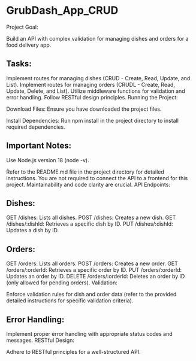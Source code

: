 # GrubDash_App_CRUD
Project Goal:

Build an API with complex validation for managing dishes and orders for a food delivery app.

## Tasks:

Implement routes for managing dishes (CRUD - Create, Read, Update, and List).
Implement routes for managing orders (CRUDL - Create, Read, Update, Delete, and List).
Utilize middleware functions for validation and error handling.
Follow RESTful design principles.
Running the Project:

Download Files: Ensure you have downloaded the project files.

Install Dependencies: Run npm install in the project directory to install required dependencies.

## Important Notes:

Use Node.js version 18 (node -v).

Refer to the README.md file in the project directory for detailed instructions.
You are not required to connect the API to a frontend for this project.
Maintainability and code clarity are crucial.
API Endpoints:

## Dishes:

GET /dishes: Lists all dishes.
POST /dishes: Creates a new dish.
GET /dishes/:dishId: Retrieves a specific dish by ID.
PUT /dishes/:dishId: Updates a dish by ID.

## Orders:

GET /orders: Lists all orders.
POST /orders: Creates a new order.
GET /orders/:orderId: Retrieves a specific order by ID.
PUT /orders/:orderId: Updates an order by ID.
DELETE /orders/:orderId: Deletes an order by ID (only allowed for pending orders).
Validation:

Enforce validation rules for dish and order data (refer to the provided detailed instructions for specific validation criteria).
## Error Handling:

Implement proper error handling with appropriate status codes and messages.
RESTful Design:

Adhere to RESTful principles for a well-structured API.

